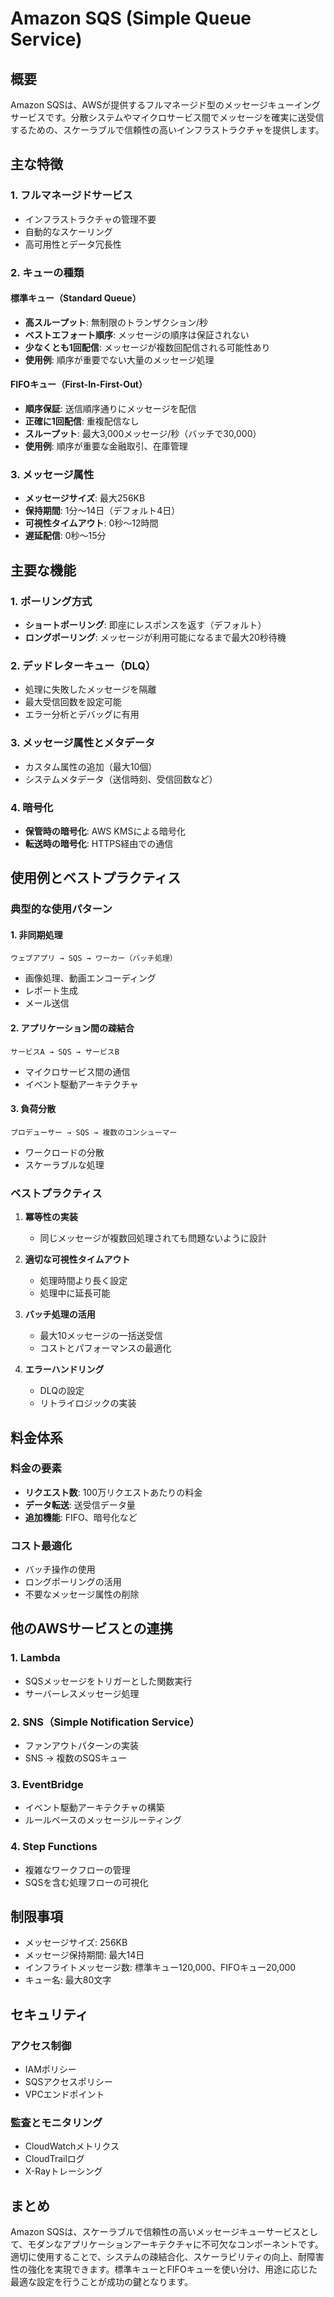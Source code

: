 # Amazon SQS (Simple Queue Service)

## 概要

Amazon SQSは、AWSが提供するフルマネージド型のメッセージキューイングサービスです。分散システムやマイクロサービス間でメッセージを確実に送受信するための、スケーラブルで信頼性の高いインフラストラクチャを提供します。

## 主な特徴

### 1. フルマネージドサービス
- インフラストラクチャの管理不要
- 自動的なスケーリング
- 高可用性とデータ冗長性

### 2. キューの種類

#### 標準キュー（Standard Queue）
- **高スループット**: 無制限のトランザクション/秒
- **ベストエフォート順序**: メッセージの順序は保証されない
- **少なくとも1回配信**: メッセージが複数回配信される可能性あり
- **使用例**: 順序が重要でない大量のメッセージ処理

#### FIFOキュー（First-In-First-Out）
- **順序保証**: 送信順序通りにメッセージを配信
- **正確に1回配信**: 重複配信なし
- **スループット**: 最大3,000メッセージ/秒（バッチで30,000）
- **使用例**: 順序が重要な金融取引、在庫管理

### 3. メッセージ属性
- **メッセージサイズ**: 最大256KB
- **保持期間**: 1分〜14日（デフォルト4日）
- **可視性タイムアウト**: 0秒〜12時間
- **遅延配信**: 0秒〜15分

## 主要な機能

### 1. ポーリング方式
- **ショートポーリング**: 即座にレスポンスを返す（デフォルト）
- **ロングポーリング**: メッセージが利用可能になるまで最大20秒待機

### 2. デッドレターキュー（DLQ）
- 処理に失敗したメッセージを隔離
- 最大受信回数を設定可能
- エラー分析とデバッグに有用

### 3. メッセージ属性とメタデータ
- カスタム属性の追加（最大10個）
- システムメタデータ（送信時刻、受信回数など）

### 4. 暗号化
- **保管時の暗号化**: AWS KMSによる暗号化
- **転送時の暗号化**: HTTPS経由での通信

## 使用例とベストプラクティス

### 典型的な使用パターン

#### 1. 非同期処理
```
ウェブアプリ → SQS → ワーカー（バッチ処理）
```
- 画像処理、動画エンコーディング
- レポート生成
- メール送信

#### 2. アプリケーション間の疎結合
```
サービスA → SQS → サービスB
```
- マイクロサービス間の通信
- イベント駆動アーキテクチャ

#### 3. 負荷分散
```
プロデューサー → SQS → 複数のコンシューマー
```
- ワークロードの分散
- スケーラブルな処理

### ベストプラクティス

1. **冪等性の実装**
   - 同じメッセージが複数回処理されても問題ないように設計

2. **適切な可視性タイムアウト**
   - 処理時間より長く設定
   - 処理中に延長可能

3. **バッチ処理の活用**
   - 最大10メッセージの一括送受信
   - コストとパフォーマンスの最適化

4. **エラーハンドリング**
   - DLQの設定
   - リトライロジックの実装

## 料金体系

### 料金の要素
- **リクエスト数**: 100万リクエストあたりの料金
- **データ転送**: 送受信データ量
- **追加機能**: FIFO、暗号化など

### コスト最適化
- バッチ操作の使用
- ロングポーリングの活用
- 不要なメッセージ属性の削除

## 他のAWSサービスとの連携

### 1. Lambda
- SQSメッセージをトリガーとした関数実行
- サーバーレスメッセージ処理

### 2. SNS（Simple Notification Service）
- ファンアウトパターンの実装
- SNS → 複数のSQSキュー

### 3. EventBridge
- イベント駆動アーキテクチャの構築
- ルールベースのメッセージルーティング

### 4. Step Functions
- 複雑なワークフローの管理
- SQSを含む処理フローの可視化

## 制限事項

- メッセージサイズ: 256KB
- メッセージ保持期間: 最大14日
- インフライトメッセージ数: 標準キュー120,000、FIFOキュー20,000
- キュー名: 最大80文字

## セキュリティ

### アクセス制御
- IAMポリシー
- SQSアクセスポリシー
- VPCエンドポイント

### 監査とモニタリング
- CloudWatchメトリクス
- CloudTrailログ
- X-Rayトレーシング

## まとめ

Amazon SQSは、スケーラブルで信頼性の高いメッセージキューサービスとして、モダンなアプリケーションアーキテクチャに不可欠なコンポーネントです。適切に使用することで、システムの疎結合化、スケーラビリティの向上、耐障害性の強化を実現できます。標準キューとFIFOキューを使い分け、用途に応じた最適な設定を行うことが成功の鍵となります。